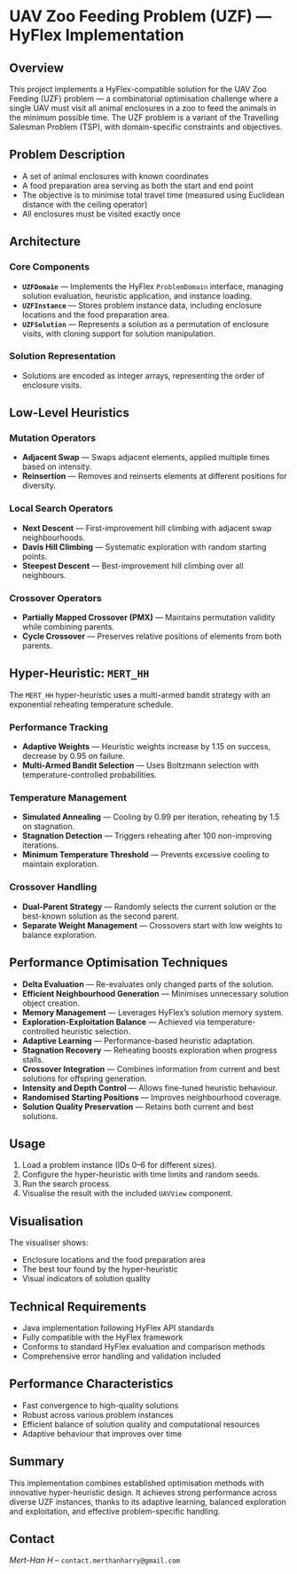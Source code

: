 # UAV Zoo Feeding Problem (UZF) — HyFlex Implementation

## Overview

This project implements a HyFlex-compatible solution for the UAV Zoo Feeding (UZF) problem — a combinatorial optimisation challenge where a single UAV must visit all animal enclosures in a zoo to feed the animals in the minimum possible time. The UZF problem is a variant of the Travelling Salesman Problem (TSP), with domain-specific constraints and objectives.

## Problem Description

- A set of animal enclosures with known coordinates
- A food preparation area serving as both the start and end point
- The objective is to minimise total travel time (measured using Euclidean distance with the ceiling operator)
- All enclosures must be visited exactly once

## Architecture

### Core Components

- **`UZFDomain`** — Implements the HyFlex `ProblemDomain` interface, managing solution evaluation, heuristic application, and instance loading.
- **`UZFInstance`** — Stores problem instance data, including enclosure locations and the food preparation area.
- **`UZFSolution`** — Represents a solution as a permutation of enclosure visits, with cloning support for solution manipulation.

### Solution Representation

- Solutions are encoded as integer arrays, representing the order of enclosure visits.

## Low-Level Heuristics

### Mutation Operators

- **Adjacent Swap** — Swaps adjacent elements, applied multiple times based on intensity.
- **Reinsertion** — Removes and reinserts elements at different positions for diversity.

### Local Search Operators

- **Next Descent** — First-improvement hill climbing with adjacent swap neighbourhoods.
- **Davis Hill Climbing** — Systematic exploration with random starting points.
- **Steepest Descent** — Best-improvement hill climbing over all neighbours.

### Crossover Operators

- **Partially Mapped Crossover (PMX)** — Maintains permutation validity while combining parents.
- **Cycle Crossover** — Preserves relative positions of elements from both parents.

## Hyper-Heuristic: `MERT_HH`

The `MERT_HH` hyper-heuristic uses a multi-armed bandit strategy with an exponential reheating temperature schedule.

### Performance Tracking

- **Adaptive Weights** — Heuristic weights increase by 1.15 on success, decrease by 0.95 on failure.
- **Multi-Armed Bandit Selection** — Uses Boltzmann selection with temperature-controlled probabilities.

### Temperature Management

- **Simulated Annealing** — Cooling by 0.99 per iteration, reheating by 1.5 on stagnation.
- **Stagnation Detection** — Triggers reheating after 100 non-improving iterations.
- **Minimum Temperature Threshold** — Prevents excessive cooling to maintain exploration.

### Crossover Handling

- **Dual-Parent Strategy** — Randomly selects the current solution or the best-known solution as the second parent.
- **Separate Weight Management** — Crossovers start with low weights to balance exploration.

## Performance Optimisation Techniques

- **Delta Evaluation** — Re-evaluates only changed parts of the solution.
- **Efficient Neighbourhood Generation** — Minimises unnecessary solution object creation.
- **Memory Management** — Leverages HyFlex’s solution memory system.
- **Exploration-Exploitation Balance** — Achieved via temperature-controlled heuristic selection.
- **Adaptive Learning** — Performance-based heuristic adaptation.
- **Stagnation Recovery** — Reheating boosts exploration when progress stalls.
- **Crossover Integration** — Combines information from current and best solutions for offspring generation.
- **Intensity and Depth Control** — Allows fine-tuned heuristic behaviour.
- **Randomised Starting Positions** — Improves neighbourhood coverage.
- **Solution Quality Preservation** — Retains both current and best solutions.

## Usage

1. Load a problem instance (IDs 0–6 for different sizes).
2. Configure the hyper-heuristic with time limits and random seeds.
3. Run the search process.
4. Visualise the result with the included `UAVView` component.

## Visualisation

The visualiser shows:

- Enclosure locations and the food preparation area
- The best tour found by the hyper-heuristic
- Visual indicators of solution quality

## Technical Requirements

- Java implementation following HyFlex API standards
- Fully compatible with the HyFlex framework
- Conforms to standard HyFlex evaluation and comparison methods
- Comprehensive error handling and validation included

## Performance Characteristics

- Fast convergence to high-quality solutions
- Robust across various problem instances
- Efficient balance of solution quality and computational resources
- Adaptive behaviour that improves over time

## Summary

This implementation combines established optimisation methods with innovative hyper-heuristic design. It achieves strong performance across diverse UZF instances, thanks to its adaptive learning, balanced exploration and exploitation, and effective problem-specific handling.

## Contact <a id="contact"></a>

*Mert-Han H* – `contact.merthanharry@gmail.com` 
